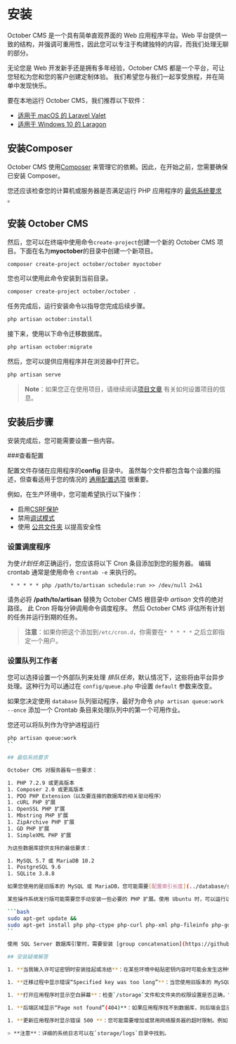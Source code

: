 # 安装

<VideoPreview src="https://www.youtube.com/watch?v=RHUwCvo7xng" />

October CMS 是一个具有简单直观界面的 Web 应用程序平台。Web 平台提供一致的结构，并强调可重用性，因此您可以专注于构建独特的内容，而我们处理无聊的部分。


无论您是 Web 开发新手还是拥有多年经验，October CMS 都是一个平台，可让您轻松为您和您的客户创建定制体验。 我们希望您与我们一起享受旅程，并在简单中发现快乐。

要在本地运行 October CMS，我们推荐以下软件：

- [适用于 macOS 的 Laravel Valet](https://laravel.com/docs/valet)
- [适用于 Windows 10 的 Laragon](https://laragon.org/)

## 安装Composer

October CMS 使用[Composer](http://getcomposer.org/) 来管理它的依赖。因此，在开始之前，您需要确保已安装 Composer。

您还应该检查您的计算机或服务器是否满足运行 PHP 应用程序的 [最低系统要求](#minimum-system-requirements) 。

## 安装 October CMS

然后，您可以在终端中使用命令`create-project`创建一个新的 October CMS 项目。下面在名为**myoctober**的目录中创建一个新项目。

```bash
composer create-project october/october myoctober
```

您也可以使用此命令安装到当前目录。

```bash
composer create-project october/october .
```

任务完成后，运行安装命令以指导您完成后续步骤。

```bash
php artisan october:install
```

接下来，使用以下命令迁移数据库。

```bash
php artisan october:migrate
```

然后，您可以提供应用程序并在浏览器中打开它。

```bash
php artisan serve
```
>**Note**：如果您正在使用项目，请继续阅读[项目文章](https://octobercms.com/help/site/projects) 有关如何设置项目的信息。

## 安装后步骤

安装完成后，您可能需要设置一些内容。

###查看配置

配置文件存储在应用程序的**config** 目录中。 虽然每个文件都包含每个设置的描述，但查看适用于您的情况的 [通用配置选项](../setup/configuration.md) 很重要。

例如，在生产环境中，您可能希望执行以下操作：

- 启用[CSRF保护](../setup/configuration.md#csrf-protection)
- 禁用[调试模式](../setup/configuration.md#debug-mode)
- 使用 [公共文件夹](../setup/deployment.md#public-folder) 以提高安全性

###  设置调度程序

为使*计划任务*正确运行，您应该将以下 Cron 条目添加到您的服务器。 编辑 crontab 通常是使用命令 `crontab -e` 来执行的。

     * * * * * php /path/to/artisan schedule:run >> /dev/null 2>&1

请务必将 **/path/to/artisan** 替换为 October CMS 根目录中 *artisan* 文件的绝对路径。 此 Cron 将每分钟调用命令调度程序。 然后 October CMS 评估所有计划的任务并运行到期的任务。

> **注意**：如果你把这个添加到`/etc/cron.d`，你需要在`* * * * *` 之后立即指定一个用户。

###  设置队列工作者

您可以选择设置一个外部队列来处理 *排队任务*，默认情况下，这些将由平台异步处理。这种行为可以通过在 `config/queue.php` 中设置 `default` 参数来改变。

如果您决定使用 `database` 队列驱动程序，最好为命令 `php artisan queue:work --once` 添加一个 Crontab 条目来处理队列中的第一个可用作业。

您还可以将队列作为守护进程运行

```bash
php artisan queue:work
``

## 最低系统要求

October CMS 对服务器有一些要求：

1. PHP 7.2.9 或更高版本
1. Composer 2.0 或更高版本
1. PDO PHP Extension（以及要连接的数据库的相关驱动程序）
1. cURL PHP 扩展
1. OpenSSL PHP 扩展
1. Mbstring PHP 扩展
1. ZipArchive PHP 扩展
1. GD PHP 扩展
1. SimpleXML PHP 扩展

为这些数据库提供支持的最低要求：

1. MySQL 5.7 或 MariaDB 10.2
1. PostgreSQL 9.6
1. SQLite 3.8.8

如果您使用的是旧版本的 MySQL 或 MariaDB，您可能需要[配置索引长度](../database/structure.md#index-lengths-using-mysql-mariadb) 以支持 `utf8mb4` 字符集.

某些操作系统发行版可能需要您手动安装一些必要的 PHP 扩展。使用 Ubuntu 时，可以运行以下命令来安装所有必需的扩展：

```bash
sudo apt-get update &&
sudo apt-get install php php-ctype php-curl php-xml php-fileinfo php-gd php-json php-mbstring php-mysql php-sqlite3 php-zip
``

使用 SQL Server 数据库引擎时，需要安装 [group concatenation](https://github.com/orlando-colamatteo/ms-sql-server-group-concat-sqlclr) 用户定义聚合。

## 安装疑难解答

1. **当我输入许可证密钥时安装挂起或冻结**：在某些环境中粘贴密钥内容时可能会发生这种情况。多次按 ENTER 键以允许安装过程继续。

1. **迁移过程中显示错误“Specified key was too long”**：当您使用旧版本的 MySQL 或 MariaDB 时会发生这种情况。要解决此问题，您可能需要[配置索引长度](../database/structure.md#index-lengths-using-mysql-mariadb) 以支持`utf8mb4` 字符集。

1. **打开应用程序时显示空白屏幕**：检查`/storage`文件和文件夹的权限设置是否正确，它们应该在Web服务器是可写的。

1. **后端区域显示“Page not found”(404)**：如果应用程序找不到数据库，则后端会显示404页面。尝试启用 [调试模式](../setup/configuration.md#debug-mode) 以查看底层错误消息。

1. **更新应用程序时显示错误 500 **：您可能需要增加或禁用网络服务器的超时限制。例如，Apache 的 FastCGI 有时会将 `-idle-timeout` 选项设置为 30 秒。

> **注意**：详细的系统日志可以在`storage/logs`目录中找到。